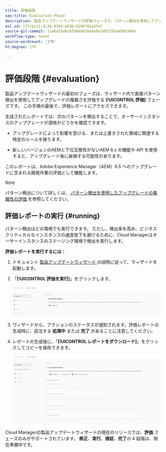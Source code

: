 ```yaml
---
title: 評価段階
seo-title: Evaluation Phase
description: 製品アップデートウィザードの評価フェーズで、パターン検出を使用してアップグレードの複雑さを評価する方法について説明します。
exl-id: 1ffcbc21-dc36-435d-b83b-0209f81a15e7
source-git-commit: 11a6a53d8cbfb689810a9a8e7d82293a49863084
workflow-type: tm+mt
source-wordcount: '279'
ht-degree: 17%

---
```



# 評価段階 {#evaluation}

製品アップデートウィザードの最初のフェーズは、ウィザード内で直接パターン検出を使用してアップグレードの複雑さを評価する **[!UICONTROL 評価]** フェーズです。 この手順の最後で、評価レポートにアクセスできます。

生成されたレポートでは、次のパターンを検出することで、オーサーインスタンスのアップグレードが適格かどうかを確認できます。

* アップグレードによって影響を受ける、または上書きされた領域に関連する特定のルールを破ります。

* 新しいバージョンのAEMと下位互換性がないAEM 6.x の機能や API を使用すると、アップグレード後に破損する可能性があります。

このレポートは、Adobe Experience Manager（AEM）6.5 へのアップグレードに含まれる開発作業の評価として機能します。

>[!NOTE]
>
>パターン検出について詳しくは、[ パターン検出を使用したアップグレードの複雑性の評価 ](https://experienceleague.adobe.com/en/docs/experience-manager-65/content/implementing/deploying/upgrading/pattern-detector) を参照してください。

## 評価レポートの実行 {#running}

パターン検出はどの環境でも実行できます。 ただし、検出率を高め、ビジネスクリティカルなインスタンスの速度低下を避けるために、Cloud Managerはオーサーインスタンスのステージング環境で検出を実行します。

**評価レポートを実行するには：**

1. ドキュメント [ 製品アップデートウィザード ](/help/product-update-wizard/overview.md) の説明に従って、ウィザードを起動します。

1. 「**[!UICONTROL 評価を実行]**」をクリックします。

   ![評価を実行](/help/assets/Run-Evaluation.png)

1. ウィザードから、アクションのステータスが通知されます。評価レポートの生成時に、該当する **処理中** または **完了** があることに注意してください。

1. レポートの生成後に、「**[!UICONTROL レポートをダウンロード]**」をクリックしてコピーを保存できます。

   ![作成されたレポート](/help/assets/Evaluation-1.png)

Cloud Managerの製品アップデートウィザードの現在のリリースでは、**評価** フェーズのみがサポートされています。 **修正**、**実行**、**検証**、**完了**&#x200B;の 4 段階は、現在準備中です。
